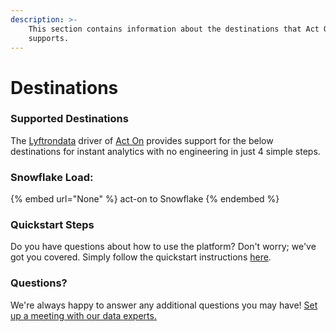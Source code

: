 ```yaml
---
description: >-
    This section contains information about the destinations that Act On
    supports.
---
```


# Destinations

### Supported Destinations

The [Lyftrondata](https://www.lyftrondata.com/) driver of [Act On](None) provides support for the below destinations for instant analytics with no engineering in just 4 simple steps.

### Snowflake Load:

{% embed url="None" %}
act-on to Snowflake
{% endembed %}

### Quickstart Steps

Do you have questions about how to use the platform? Don't worry; we've got you covered. Simply follow the quickstart instructions [here](README.md).

### Questions? <a href="#questions" id="questions"></a>

We're always happy to answer any additional questions you may have! [Set up a meeting with our data experts.](https://www.lyftrondata.com/book-a-meeting/)
